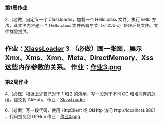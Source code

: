 ### 第1周作业 

2.（必做）自定义一个 Classloader，加载一个 Hello.xlass 文件，执行 hello 方法，此文件内容是一个 Hello.class 文件所有字节（x=255-x）处理后的文件。文件群里提供。

作业：[XlassLoader](java/com/nj/learn/jvm/XlassLoader.java)
3.（必做）画一张图，展示 Xmx、Xms、Xmn、Meta、DirectMemory、Xss 这些内存参数的关系。
作业：[作业3.png](java/com/nj/learn/jvm/作业3.png)
-------------------------------------------------------------------------------------------------------------------------------

### 第2周作业
 
4.（必做）根据上述自己对于 1 和 2 的演示，写一段对于不同 GC 和堆内存的总结，提交到 GitHub。
作业：[XlassLoader](java/com/nj/learn/jvm/XlassLoader.java)

6.（必做）写一段代码，使用 HttpClient 或 OkHttp 访问 http://localhost:8801 ，代码提交到 GitHub
作业：[作业3.png](java/com/nj/learn/jvm/作业3.png)